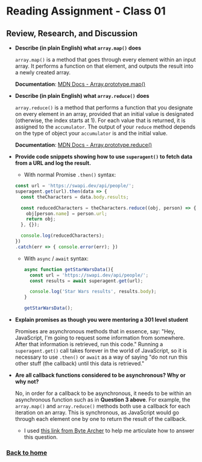 # Reading Assignment - Class 01

## Review, Research, and Discussion

- **Describe (in plain English) what `array.map()` does**

  `array.map()` is a method that goes through every element within an input array. It performs a function on that element, and outputs the result into a newly created array.

  **Documentation**: [MDN Docs - Array.prototype.map()](https://developer.mozilla.org/en-US/docs/Web/JavaScript/Reference/Global_Objects/Array/map)

- **Describe (in plain English) what `array.reduce()` does**

  `array.reduce()` is a method that performs a function that you designate on every element in an array, provided that an initial value is designated (otherwise, the index starts at 1). For each value that is returned, it is assigned to the `accumulator`. The output of your `reduce` method depends on the type of object your `accumulator` is and the initial value.

  **Documentation**: [MDN Docs - Array.prototype.reduce()](https://developer.mozilla.org/en-US/docs/Web/JavaScript/Reference/Global_Objects/Array/reduce)

- **Provide code snippets showing how to use `superagent()` to fetch data from a URL and log the result.**
  - With normal Promise `.then()` syntax:

   ``` javascript
   const url = 'https://swapi.dev/api/people/';
   superagent.get(url).then(data => {
     const theCharacters = data.body.results;

     const reducedCharacters = theCharacters.reduce((obj, person) => {
       obj[person.name] = person.url;
       return obj;
     }, {});

     console.log(reducedCharacters);
   })
   .catch(err => { console.error(err); })
   ```

  - With `async` / `await` syntax:

    ``` javascript
    async function getStarWarsData(){
      const url = 'https://swapi.dev/api/people/';
      const results = await superagent.get(url);

      console.log('Star Wars results', results.body);
    }

    getStarWarsData();

    ```

- **Explain promises as though you were mentoring a 301 level student**

  Promises are asynchronous methods that in essence, say: "Hey, JavaScript, I'm going to request some information from somewhere. After that information is retrieved, run this code." Running a `superagent.get()` call takes forever in the world of JavaScript, so it is necessary to use `.then()` or `await` as a way of saying "do not run this other stuff (the callback) until this data is retrieved."

- **Are all callback functions considered to be asynchronous? Why or why not?**

  No, in order for a callback to be asynchronous, it needs to be within an asynchronous function such as in **Question 3 above**. For example, the `array.map()` and `array.reduce()` methods both use a callback for each iteration on an array. This is synchronous, as JavaScript would go through each element one by one to return the result of the callback.

  - I used [this link from Byte Archer](https://bytearcher.com/articles/does-taking-a-callback-make-a-function-asynchronous/) to help me articulate how to answer this question.

### [Back to home](https://dcalhoun286.github.io/reading-notes/)
